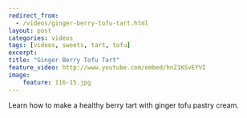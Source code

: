 ```yaml
---
redirect_from: 
  - /videos/ginger-berry-tofu-tart.html
layout: post
categories: videos
tags: [videos, sweets, tart, tofu]
excerpt: 
title: "Ginger Berry Tofu Tart"
feature_video: http://www.youtube.com/embed/hnZ1KSvEYVI
image:
    feature: 116-15.jpg
---
```


Learn how to make a healthy berry tart with ginger tofu pastry cream.
